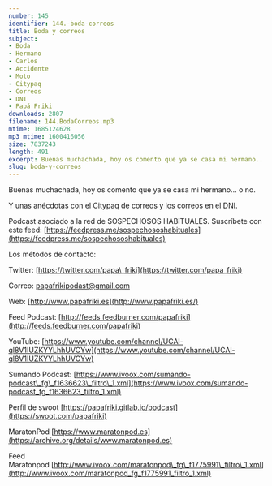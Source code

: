 ```yaml
---
number: 145
identifier: 144.-boda-correos
title: Boda y correos
subject:
- Boda
- Hermano
- Carlos
- Accidente
- Moto
- Citypaq
- Correos
- DNI
- Papá Friki
downloads: 2807
filename: 144.BodaCorreos.mp3
mtime: 1685124628
mp3_mtime: 1600416056
size: 7837243
length: 491
excerpt: Buenas muchachada, hoy os comento que ya se casa mi hermano... o no. Y unas anecdotas con el citypaq de correos y los correos en el dni.
slug: boda-y-correos
---
```

Buenas muchachada, hoy os comento que ya se casa mi hermano... o no.

Y unas anécdotas con el Citypaq de correos y los correos en el DNI.

Podcast asociado a la red de SOSPECHOSOS HABITUALES. Suscríbete con este feed: [https://feedpress.me/sospechososhabituales](https://feedpress.me/sospechososhabituales)

Los métodos de contacto:

Twitter: [https://twitter.com/papa\_friki](https://twitter.com/papa_friki)

Correo: [papafrikipodast@gmail.com](https://archive.org/details/papafrikipodast@gmail.com)

Web: [http://www.papafriki.es](http://www.papafriki.es/)

Feed Podcast: [http://feeds.feedburner.com/papafriki](http://feeds.feedburner.com/papafriki)

YouTube: [https://www.youtube.com/channel/UCAl-ql8V1IUZKYYLhhUVCYw](https://www.youtube.com/channel/UCAl-ql8V1IUZKYYLhhUVCYw)

Sumando Podcast: [https://www.ivoox.com/sumando-podcast\_fg\_f1636623\_filtro\_1.xml](https://www.ivoox.com/sumando-podcast_fg_f1636623_filtro_1.xml)

Perfil de swoot [https://papafriki.gitlab.io/podcast](https://swoot.com/papafriki)

MaratonPod [https://www.maratonpod.es](https://archive.org/details/www.maratonpod.es)

Feed Maratonpod [http://www.ivoox.com/maratonpod\_fg\_f1775991\_filtro\_1.xml](http://www.ivoox.com/maratonpod_fg_f1775991_filtro_1.xml)